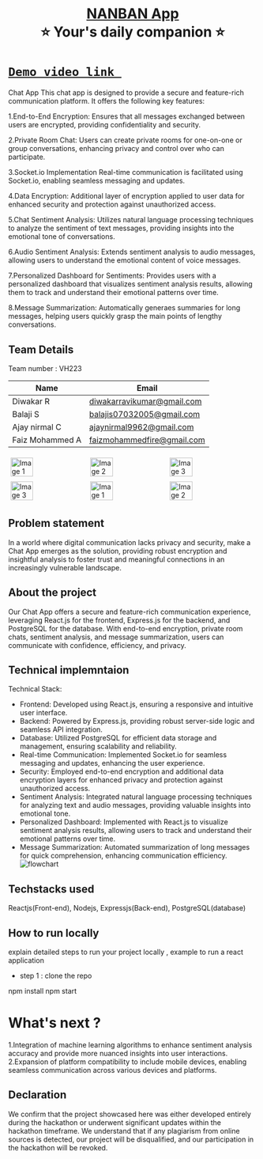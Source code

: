 <h1 align="center" style="border-bottom: none">
    <b>
        <a href="https://www.google.com"> NANBAN App </a><br>
    </b>
    ⭐ Your's daily companion ⭐ <br>
</h1>

# [`Demo video link `](https://youtu.be/8_mA0BgrPoE) 
Chat App
This chat app is designed to provide a secure and feature-rich communication platform. It offers the following key features:

1.End-to-End Encryption:
	Ensures that all messages exchanged between users are encrypted, providing confidentiality and security.

2.Private Room Chat:
	Users can create private rooms for one-on-one or group conversations, enhancing privacy and control over who can participate.

3.Socket.io Implementation
	Real-time communication is facilitated using Socket.io, enabling seamless messaging and updates.

4.Data Encryption:
	Additional layer of encryption applied to user data for enhanced security and protection against unauthorized access.

5.Chat Sentiment Analysis:
	Utilizes natural language processing techniques to analyze the sentiment of text messages, providing insights into the emotional tone of conversations.

6.Audio Sentiment Analysis:	
	Extends sentiment analysis to audio messages, allowing users to understand the emotional content of voice messages.

7.Personalized Dashboard for Sentiments:
	Provides users with a personalized dashboard that visualizes sentiment analysis results, allowing them to track and understand their emotional patterns over time.

8.Message Summarization:
	Automatically generaes summaries for long messages, helping users quickly grasp the main points of lengthy conversations.

## Team Details
Team number : VH223

|     Name        |            Email           |
|-----------------|----------------------------|
| Diwakar R       | diwakarravikumar@gmail.com |
| Balaji S        | balajis07032005@gmail.com  |
| Ajay nirmal C   | ajaynirmal9962@gmail.com   |
| Faiz Mohammed A | faizmohammedfire@gmail.com |

<div style="display: flex; flex-wrap: wrap;">
    <img src="https://github.com/Diwakar1819/vashist-hackathon/assets/153829103/730377da-23ed-455c-872b-10a0149d3689" alt="Image 1" style="width: 30%; margin: 5px;">
    <img src="https://github.com/Diwakar1819/vashist-hackathon/assets/153829103/54f1813a-d14e-4a47-a25b-efbf6a1fde6f" alt="Image 2" style="width: 30%; margin: 5px;">
    <img src="https://github.com/Diwakar1819/vashist-hackathon/assets/153829103/8e2c6df8-9948-465b-97a2-293ec3151e3a" alt="Image 3" style="width: 30%; margin: 5px;">
    <img src="https://encrypted-tbn0.gstatic.com/images?q=tbn:ANd9GcSEwduQ50DEm_tr94tfGWHqAYzzvjb_5oS6ULmejCN2pBlolGfTv8wTwaa64fnt1GThiDc" alt="Image 3" style="width: 30%; margin: 5px;">
       <img src="https://static.vecteezy.com/system/resources/previews/013/688/865/non_2x/modern-color-and-geometric-banner-design-template-on-the-background-of-the-mobile-phone-mobile-modern-poster-marketing-special-offer-promotion-smartphone-mockup-vector.jpg" alt="Image 1" style="width: 30%; margin: 5px;">
    <img src="https://encrypted-tbn0.gstatic.com/images?q=tbn:ANd9GcSECH9uhvdGq0EP6QqG8lzAyjz1F-6V5RyMZrjBGmoIbP5diPgG53mWePJ9RlWVbJuVWCo&usqp=CAU" alt="Image 2" style="width: 30%; margin: 5px;">
</div>

## Problem statement 
In a world where digital communication lacks privacy and security, make a Chat App emerges as the solution, providing robust encryption and insightful analysis to foster trust and meaningful connections in an increasingly vulnerable landscape.
## About the project
Our Chat App offers a secure and feature-rich communication experience, leveraging React.js for the frontend, Express.js for the backend, and PostgreSQL for the database. With end-to-end encryption, private room chats, sentiment analysis, and message summarization, users can communicate with confidence, efficiency, and privacy.

## Technical implemntaion 
Technical Stack:
- Frontend: Developed using React.js, ensuring a responsive and intuitive user interface.
- Backend: Powered by Express.js, providing robust server-side logic and seamless API integration.
- Database: Utilized PostgreSQL for efficient data storage and management, ensuring scalability and reliability.
- Real-time Communication: Implemented Socket.io for seamless messaging and updates, enhancing the user experience.
- Security: Employed end-to-end encryption and additional data encryption layers for enhanced privacy and protection against unauthorized access.
- Sentiment Analysis: Integrated natural language processing techniques for analyzing text and audio messages, providing valuable insights into emotional tone.
- Personalized Dashboard: Implemented with React.js to visualize sentiment analysis results, allowing users to track and understand their emotional patterns over time.
- Message Summarization: Automated summarization of long messages for quick comprehension, enhancing communication efficiency.
![flowchart](https://github.com/Diwakar1819/vashist-hackathon/assets/153829103/35691ae6-8933-4165-80ce-337d79aa9ca0)

## Techstacks used 
Reactjs(Front-end), Nodejs, Expressjs(Back-end), PostgreSQL(database)

## How to run locally 
explain detailed steps to run your project locally , example to run a react application 
- step 1 : clone the repo 

npm install
npm start


# What's next ?
1.Integration of machine learning algorithms to enhance sentiment analysis accuracy and provide more nuanced insights into user interactions.
2.Expansion of platform compatibility to include mobile devices, enabling seamless communication across various devices and platforms.

## Declaration
We confirm that the project showcased here was either developed entirely during the hackathon or underwent significant updates within the hackathon timeframe. We understand that if any plagiarism from online sources is detected, our project will be disqualified, and our participation in the hackathon will be revoked.
